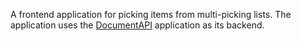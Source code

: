 A frontend application for picking items from multi-picking lists. The application uses the [DocumentAPI](https://github.com/thetis-apps/DocumentAPI) application as its backend.